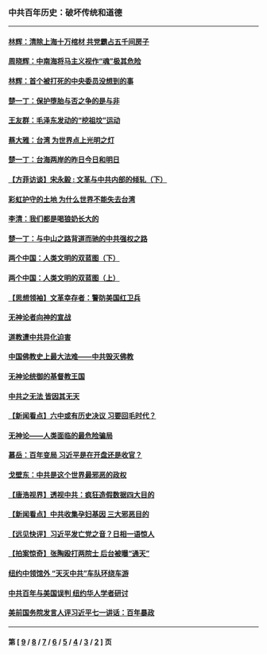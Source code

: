 ### 中共百年历史：破坏传统和道德
---
#### [林辉：清除上海十万棺材 共党霸占五千间房子](../../pages/nf1176114/n14033735.md?09090430) 
#### [周晓辉：中南海将马主义视作“魂”极其危险](../../pages/nf1176114/n14026892.md?09090430) 
#### [林辉：首个被打死的中央委员没想到的事](../../pages/nf1176114/n13987400.md?09090430) 
#### [楚一丁：保护堕胎与否之争的是与非](../../pages/nf1176114/n13815642.md?09090430) 
#### [王友群：毛泽东发动的“挖祖坟”运动](../../pages/nf1176114/n13723639.md?09090430) 
#### [蔡大雅：台湾 为世界点上光明之灯](../../pages/nf1176114/n13531530.md?09090430) 
#### [楚一丁：台海两岸的昨日今日和明日](../../pages/nf1176114/n13531468.md?09090430) 
#### [【方菲访谈】宋永毅 : 文革与中共内部的倾轧（下）](../../pages/nf1176114/n13486836.md?09090430) 
#### [彩虹护守的土地 为什么世界不能失去台湾](../../pages/nf1176114/n13476849.md?09090430) 
#### [李清：我们都是喝狼奶长大的](../../pages/nf1176114/n13471478.md?09090430) 
#### [楚一丁：与中山之路背道而驰的中共强权之路](../../pages/nf1176114/n13437270.md?09090430) 
#### [两个中国：人类文明的双蓝图（下）](../../pages/nf1176114/n13423132.md?09090430) 
#### [两个中国：人类文明的双蓝图（上）](../../pages/nf1176114/n13422687.md?09090430) 
#### [【思想领袖】文革幸存者：警防美国红卫兵](../../pages/nf1176114/n13339289.md?09090430) 
#### [无神论者向神的宣战](../../pages/nf1176114/n13281535.md?09090430) 
#### [道教遭中共异化迫害](../../pages/nf1176114/n13281463.md?09090430) 
#### [中国佛教史上最大法难——中共毁灭佛教](../../pages/nf1176114/n13281397.md?09090430) 
#### [无神论统御的基督教王国](../../pages/nf1176114/n13281280.md?09090430) 
#### [中共之无法 皆因其无天](../../pages/nf1176114/n13281088.md?09090430) 
#### [【新闻看点】六中或有历史决议 习要回毛时代？](../../pages/nf1176114/n13222895.md?09090430) 
#### [无神论——人类面临的最危险骗局](../../pages/nf1176114/n13196137.md?09090430) 
#### [慕岳：百年变局 习近平是在开盘还是收官？](../../pages/nf1176114/n13206516.md?09090430) 
#### [戈壁东：中共是这个世界最邪恶的政权](../../pages/nf1176114/n13085641.md?09090430) 
#### [【唐浩视界】透视中共：疯狂造假数据四大目的](../../pages/nf1176114/n13080590.md?09090430) 
#### [【新闻看点】中共收集孕妇基因 三大邪恶目的](../../pages/nf1176114/n13077182.md?09090430) 
#### [【远见快评】习近平发亡党之音？日相一语惊人](../../pages/nf1176114/n13074809.md?09090430) 
#### [【拍案惊奇】张陶殴打两院士 后台被曝“通天”](../../pages/nf1176114/n13070496.md?09090430) 
#### [纽约中领馆外 “天灭中共”车队环绕车游](../../pages/nf1176114/n13070693.md?09090430) 
#### [中共百年与美国误判 纽约华人学者研讨](../../pages/nf1176114/n13067969.md?09090430) 
#### [美前国务院发言人评习近平七一讲话：百年暴政](../../pages/nf1176114/n13066986.md?09090430) 

---
#### 第 [ [9](./9.md?09090430) / [8](./8.md?09090430) / [7](./7.md?09090430) / [6](./6.md?09090430) / [5](./5.md?09090430) / [4](./4.md?09090430) / [3](./3.md?09090430) / [2](./2.md?09090430) ] 页
